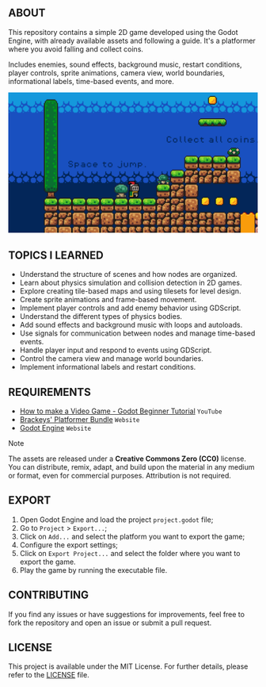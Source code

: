 ## ABOUT

This repository contains a simple 2D game developed using the Godot Engine, with already available assets and following a guide. It's a platformer where you avoid falling and collect coins.

Includes enemies, sound effects, background music, restart conditions, player controls, sprite animations, camera view, world boundaries, informational labels, time-based events, and more.

<img src="./game/game.png" />


## TOPICS I LEARNED

- Understand the structure of scenes and how nodes are organized.
- Learn about physics simulation and collision detection in 2D games.
- Explore creating tile-based maps and using tilesets for level design.
- Create sprite animations and frame-based movement.
- Implement player controls and add enemy behavior using GDScript.
- Understand the different types of physics bodies.
- Add sound effects and background music with loops and autoloads.
- Use signals for communication between nodes and manage time-based events.
- Handle player input and respond to events using GDScript.
- Control the camera view and manage world boundaries.
- Implement informational labels and restart conditions.

## REQUIREMENTS

- [How to make a Video Game - Godot Beginner Tutorial](https://youtu.be/LOhfqjmasi0?si=FOhDy-tuMkdaqCuv) `YouTube`
- [Brackeys' Platformer Bundle](https://brackeysgames.itch.io/brackeys-platformer-bundle) `Website`
- [Godot Engine](https://godotengine.org/) `Website`

> [!NOTE] 
> The assets are released under a **Creative Commons Zero (CC0)** license. You can distribute, remix, adapt, and build upon the material in any medium or format, even for commercial purposes. Attribution is not required.

## EXPORT

1. Open Godot Engine and load the project `project.godot` file;
2. Go to `Project` > `Export...`;
3. Click on `Add...` and select the platform you want to export the game;
4. Configure the export settings;
5. Click on `Export Project...` and select the folder where you want to export the game.
6. Play the game by running the executable file.

## CONTRIBUTING

If you find any issues or have suggestions for improvements, feel free to fork the repository and open an issue or submit a pull request.

## LICENSE

This project is available under the MIT License. For further details, please refer to the [LICENSE](https://github.com/jotavare/godot-simple-game/blob/main/LICENSE) file.
